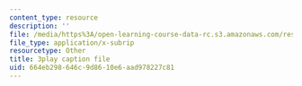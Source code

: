 ```yaml
---
content_type: resource
description: ''
file: /media/https%3A/open-learning-course-data-rc.s3.amazonaws.com/res-18-009-learn-differential-equations-up-close-with-gilbert-strang-and-cleve-moler-fall-2015/664eb298646c9d8610e6aad978227c81_Mva9UIz_wwA.srt
file_type: application/x-subrip
resourcetype: Other
title: 3play caption file
uid: 664eb298-646c-9d86-10e6-aad978227c81
---
```

